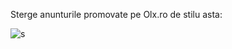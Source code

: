 Sterge anunturile promovate pe Olx.ro de stilu asta:

![s](https://github.com/0x00000000000000/Olx-stergator-anunturi-Promovate-/assets/83834757/4b695c54-d182-4bb1-b2c2-a821d0d0c3db)
